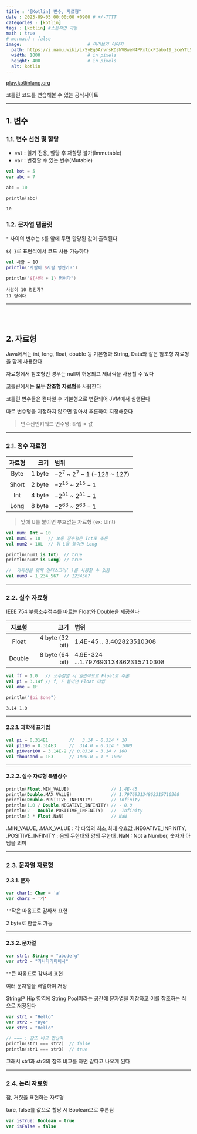 ```yaml
---
title : "[Kotlin] 변수, 자료형"
date : 2023-09-05 00:00:00 +0900 # +/-TTTT
categories : [kotlin]
tags : [kotlin] #소문자만 가능
math : true
# mermaid : false
image:                         # 미리보기 이미지
  path: https://i.namu.wiki/i/SyEg6ArvrsKDsWVBweN4PPxtoxFIaboI9_zceYTL5FcGUBms0nDyfYldaRhUG_ToIQ6MftttN9Pku_-T4FgLcXAHFj8I_9rEIL55fOMCYe9R47MwtqjKocwe8XT9DqOMT4tceiUC2JzvYNrdtBBCRA.svg
  width: 1000                  # in pixels
  height: 400                  # in pixels
  alt: kotlin
---
```


[play.kotlinlang.org](https://play.kotlinlang.org/)

코틀린 코드를 연습해볼 수 있는 공식사이트

---

## 1. 변수

### 1.1. 변수 선언 및 할당

- `val` : 읽기 전용, 할당 후 재할당 불가(Immutable)
- `var` : 변경할 수 있는 변수(Mutable)


```kotlin
val kot = 5
var abc = 7

abc = 10

println(abc)
```
```
10
```


### 1.2. 문자열 템플릿

`"` 사이의 변수는 `$`를 앞에 두면 할당된 값이 출력된다

`${ }`로 표현식에서 코드 사용 가능하다

```kotlin
val 사람 = 10
println("사람이 $사람 명인가?")

println("${사람 + 1} 명이다")
```
```
사람이 10 명인가?
11 명이다
```

---

<br><br>


## 2. 자료형

Java에서는 int, long, float, double 등 기본형과 String, Data와 같은 참조형 자료형을 함께 사용한다

자료형에서 참조형인 경우는 null이 허용되고 제너릭을 사용할 수 있다

코틀린에서는 **모두 참조형 자료형**을 사용한다

코틀린 변수들은 컴파일 후 기본형으로 변환되어 JVM에서 실행된다

따로 변수명을 지정하지 않으면 알아서 추론하여 지정해준다

> 변수선언키워드 변수명: 타입 = 값

---

### 2.1. 정수 자료형

| 자료형 | 크기 | 범위 |
|:------:|-----:|:-----|
| Byte  | 1 byte | $-2^7$ ~ $2^7-1$ (-128 ~ 127) |
| Short | 2 byte | $-2^{15}$ ~ $2^{15}-1$ |
| Int   | 4 byte | $-2^{31}$ ~ $2^{31}-1$ |
| Long  | 8 byte | $-2^{63}$ ~ $2^{63}-1$ |

> 앞에 U를 붙이면 부호없는 자료형 (ex: UInt)

```kotlin
val num: Int = 10
val num1 = 10   // 보통 정수형은 Int로 추론
val num2 = 10L  // 뒤 L을 붙이면 Long

println(num1 is Int)  // true
println(num2 is Long) // true

//  가독성을 위해 언더스코어(_)를 사용할 수 있음
val num3 = 1_234_567  // 1234567
```

---

### 2.2. 실수 자료형

[IEEE 754](https://ko.wikipedia.org/wiki/IEEE_754) 부동소수점수를 따르는 Float와 Double을 제공한다

| 자료형 | 크기 | 범위 |
|:--:|--:|:--|
| Float  | 4 byte (32 bit) | 1.4E-45 .. 3.402823510308 |
| Double  | 8 byte (64 bit) | 4.9E-324 ...1.797693134862315710308 |

```kotlin
val ff = 1.0   // 소수점일 시 일반적으로 Float로 추론
val pi = 3.14f // f, F 붙이면 Float 타입
val one = 1F

println("$pi $one")
```
```
3.14 1.0
```

---

#### 2.2.1. 과학적 표기법

```kotlin
val pi = 0.314E1        //   3.14 = 0.314 * 10
val pi100 = 0.314E3     //  314.0 = 0.314 * 1000
val piOver100 = 3.14E-2 // 0.0314 = 3.14 / 100
val thousand = 1E3      // 1000.0 = 1 * 1000
```

---

#### 2.2.2. 실수 자료형 특별상수

```kotlin
println(Float.MIN_VALUE)                // 1.4E-45
println(Double.MAX_VALUE)               // 1.797693134862315710308
println(Double.POSITIVE_INFINITY)       // Infinity
println(1.0 / Double.NEGATIVE_INFINITY) // - 0.0
println(2 - Double.POSITIVE_INFINITY)   // -Infinity
println(3 * Float.NaN)                  // NaN
```

.MIN_VALUE, .MAX_VALUE : 각 타입의 최소,최대 유효값
.NEGATIVE_INFINITY, .POSITIVE_INFINITY : 음의 무한대와 양의 무한대
.NaN : Not a Number, 숫자가 아님을 의미

---

### 2.3. 문자열 자료형

#### 2.3.1. 문자

```kotlin
var char1: Char = 'a'
var char2 = '가'
```

`''`작은 따옴표로 감싸서 표현

2 byte로 한글도 가능

---


#### 2.3.2. 문자열

```kotlin
var str1: String = "abcdefg"
var str2 = "가나다라마바사"
```

`""`큰 따옴표로 감싸서 표현

여러 문자열을 배열하여 저장


String은 Hip 영역에 String Pool이라는 공간에 문자열을 저장하고 이를 참조하는 식으로 저장된다
```kotlin
var str1 = "Hello"
var str2 = "Bye"
var str3 = "Hello"

// === : 참조 비교 연산자
println(str1 === str2)  // false
println(str1 === str3)  // true
```
그래서 str1과 str3의 참조 비교를 하면 같다고 나오게 된다

---

### 2.4. 논리 자료형

참, 거짓을 표현하는 자료형

ture, false를 값으로 할당 시 Boolean으로 추론됨

```kotlin
var isTrue: Boolean = true
var isFalse = false
```
